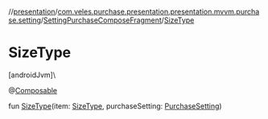 //[presentation](../../../index.md)/[com.veles.purchase.presentation.presentation.mvvm.purchase.setting](../index.md)/[SettingPurchaseComposeFragment](index.md)/[SizeType](-size-type.md)

# SizeType

[androidJvm]\

@[Composable](https://developer.android.com/reference/kotlin/androidx/compose/runtime/Composable.html)

fun [SizeType](-size-type.md)(item: [SizeType](../../../../domain/domain/com.veles.purchase.domain.model.setting/-size-type/index.md), purchaseSetting: [PurchaseSetting](../../../../domain/domain/com.veles.purchase.domain.model.setting/-purchase-setting/index.md))
